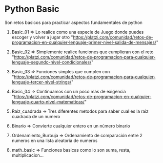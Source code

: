 # Python Basic
Son retos basicos para practicar aspectos fundamentales de python

1) Basic_01  => Lo realice como una especie de Juego donde puedes escoger y volver a jugar otro
"https://platzi.com/comunidad/retos-de-programacion-en-cualquier-lenguaje-primer-nivel-salida-de-mensajes/"

2) Basic_02  => Simplemente realice funciones que cumplieran con el reto
"https://platzi.com/comunidad/retos-de-programacion-para-cualquier-lenguaje-segundo-nivel-condicionales/"

3) Basic_03  => Funciones simples que cumplen con
"https://platzi.com/comunidad/retos-de-programacion-para-cualquier-lenguaje-tercer-nivel-strings/"

4) Basic_04  => Continuamos con un poco mas de exigencia
"https://platzi.com/comunidad/retos-de-programacion-en-cualquier-lenguaje-cuarto-nivel-matematicas/"

5) Raiz_cuadrada => Tres diferentes metodos para saber cual es la raiz cuadrada de un numero

6) Binario   => Convierte cualquier entero en un número binario

7) Ordenamiento_Burbuja => Ordenamiento de comparación entre 2 numeros en una lista aleatoria de numeros

8) math_basic => Funciones basicas como lo son suma, resta, multiplicacion...
